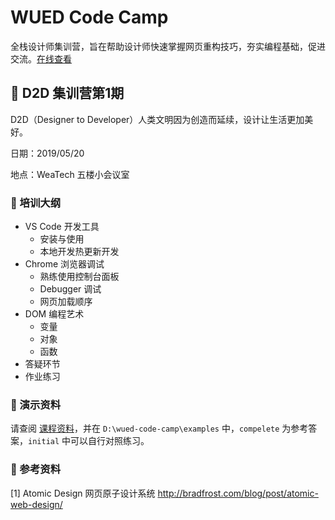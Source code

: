 # WUED Code Camp

全栈设计师集训营，旨在帮助设计师快速掌握网页重构技巧，夯实编程基础，促进交流。[在线查看](https://weaver-design.github.io/wued-code-camp/.)

## 🎯 D2D 集训营第1期

D2D（Designer to Developer）人类文明因为创造而延续，设计让生活更加美好。

日期：2019/05/20 

地点：WeaTech 五楼小会议室

### 🥇 培训大纲

- VS Code 开发工具
  - 安装与使用
  - 本地开发热更新开发
- Chrome 浏览器调试
  - 熟练使用控制台面板
  - Debugger 调试
  - 网页加载顺序
- DOM 编程艺术
  - 变量
  - 对象
  - 函数
- 答疑环节
- 作业练习

### 🥈 演示资料

请查阅 [课程资料](./docs/第1期.md)，并在 `D:\wued-code-camp\examples` 中，`compelete` 为参考答案，`initial` 中可以自行对照练习。

### 🥉 参考资料

[1] Atomic Design 网页原子设计系统 http://bradfrost.com/blog/post/atomic-web-design/
